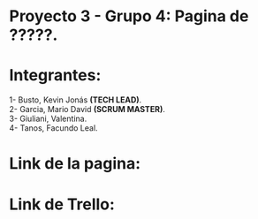 # Proyecto 3 - Grupo 4: Pagina de ?????.
# Integrantes:
1- Busto, Kevin Jonás <b>(TECH LEAD)</b>.</br>
2- Garcia, Mario David <b>(SCRUM MASTER)</b>.</br>
3- Giuliani, Valentina.</br>
4- Tanos, Facundo Leal.</br>

# Link de la pagina: 
# Link de Trello: 
